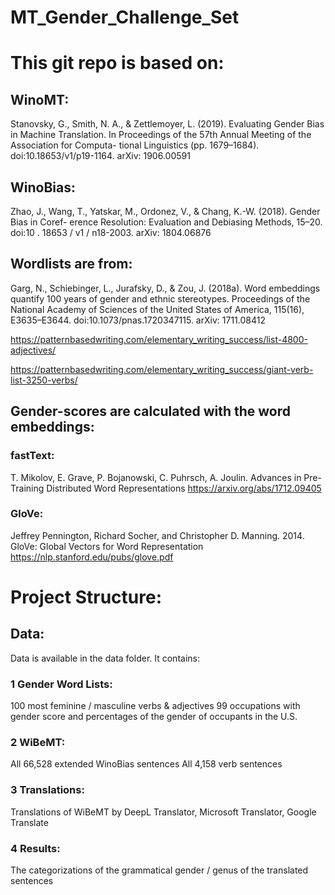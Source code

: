 # MT_Gender_Challenge_Set

# This git repo is based on:
## WinoMT:
Stanovsky, G., Smith, N. A., & Zettlemoyer, L. (2019). Evaluating Gender Bias in Machine
Translation. In Proceedings of the 57th Annual Meeting of the Association for Computa-
tional Linguistics (pp. 1679–1684). doi:10.18653/v1/p19-1164. arXiv: 1906.00591

## WinoBias:
Zhao, J., Wang, T., Yatskar, M., Ordonez, V., & Chang, K.-W. (2018). Gender Bias in Coref-
erence Resolution: Evaluation and Debiasing Methods, 15–20. doi:10 . 18653 / v1 /
n18-2003. arXiv: 1804.06876

## Wordlists are from:
Garg, N., Schiebinger, L., Jurafsky, D., & Zou, J. (2018a). Word embeddings quantify 100
years of gender and ethnic stereotypes. Proceedings of the National Academy of Sciences
of the United States of America, 115(16), E3635–E3644. doi:10.1073/pnas.1720347115.
arXiv: 1711.08412

https://patternbasedwriting.com/elementary_writing_success/list-4800-adjectives/

https://patternbasedwriting.com/elementary_writing_success/giant-verb-list-3250-verbs/

## Gender-scores are calculated with the word embeddings:
### fastText:
T. Mikolov, E. Grave, P. Bojanowski, C. Puhrsch, A. Joulin. Advances in Pre-Training Distributed Word Representations
https://arxiv.org/abs/1712.09405

### GloVe:
Jeffrey Pennington, Richard Socher, and Christopher D. Manning. 2014. GloVe: Global Vectors for Word Representation
https://nlp.stanford.edu/pubs/glove.pdf


# Project Structure:
## Data:
Data is available in the data folder. It contains:
### 1 Gender Word Lists:
100 most feminine / masculine verbs & adjectives
99 occupations with gender score and percentages of the gender of occupants in the U.S.

### 2 WiBeMT:
All 66,528 extended WinoBias sentences
All 4,158 verb sentences

### 3 Translations:
Translations of WiBeMT by DeepL Translator, Microsoft Translator, Google Translate

### 4 Results:
The categorizations of the grammatical gender / genus of the translated sentences





